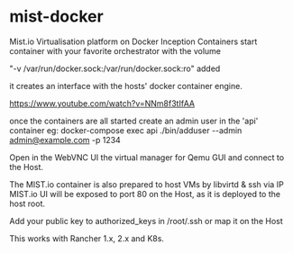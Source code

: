 # mist-docker

Mist.io Virtualisation platform on Docker Inception Containers
start container with your favorite orchestrator with the volume 

"-v /var/run/docker.sock:/var/run/docker.sock:ro" added

it creates an interface with the hosts' docker container engine.

https://www.youtube.com/watch?v=NNm8f3tIfAA

once the containers are all started create an admin user in the 'api' container
eg: docker-compose exec api ./bin/adduser --admin admin@example.com -p 1234

Open in the WebVNC UI the virtual manager for Qemu GUI and connect to the Host.

The MIST.io container is also prepared to host VMs by libvirtd & ssh via IP
MIST.io UI will be exposed to port 80 on the Host, as it is deployed to the host root.

Add your public key to authorized_keys in /root/.ssh or map it on the Host

This works with Rancher 1.x, 2.x and K8s.
